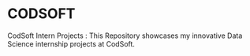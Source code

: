 # CODSOFT
CodSoft Intern Projects :
This Repository showcases my innovative Data Science internship projects at CodSoft.
